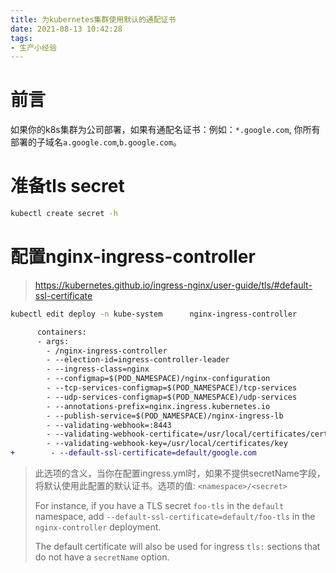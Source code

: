 ```yaml
---
title: 为kubernetes集群使用默认的通配证书
date: 2021-08-13 10:42:28
tags:
- 生产小经验
---
```


# 前言

如果你的k8s集群为公司部署，如果有通配名证书：例如：`*.google.com`, 你所有部署的子域名`a.google.com`,`b.google.com`。

<!--more-->
# 准备tls secret

```bash
kubectl create secret -h
```

# 配置nginx-ingress-controller

> https://kubernetes.github.io/ingress-nginx/user-guide/tls/#default-ssl-certificate

```bash
kubectl edit deploy -n kube-system      nginx-ingress-controller 
```



```diff
      containers:
      - args:
        - /nginx-ingress-controller
        - --election-id=ingress-controller-leader
        - --ingress-class=nginx
        - --configmap=$(POD_NAMESPACE)/nginx-configuration
        - --tcp-services-configmap=$(POD_NAMESPACE)/tcp-services
        - --udp-services-configmap=$(POD_NAMESPACE)/udp-services
        - --annotations-prefix=nginx.ingress.kubernetes.io
        - --publish-service=$(POD_NAMESPACE)/nginx-ingress-lb
        - --validating-webhook=:8443
        - --validating-webhook-certificate=/usr/local/certificates/cert
        - --validating-webhook-key=/usr/local/certificates/key
+        - --default-ssl-certificate=default/google.com
```

> 此选项的含义，当你在配置ingress.yml时，如果不提供secretName字段，将默认使用此配置的默认证书。选项的值: `<namespace>/<secret>`
>
> For instance, if you have a TLS secret `foo-tls` in the `default` namespace, add `--default-ssl-certificate=default/foo-tls` in the `nginx-controller` deployment.
>
> The default certificate will also be used for ingress `tls:` sections that do not have a `secretName` option.

